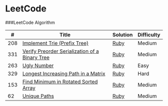 LeetCode
========

###LeetCode Algorithm

| # | Title | Solution | Difficulty |
|---| ----- | -------- | ---------- |
|208|[Implement Trie (Prefix Tree)](./problems/208_implement_trie.md) |[Ruby](./algorithms/ruby/208_implement_trie.rb)|Medium|
|331|[Verify Preorder Serialization of a Binary Tree](./problems/331_verify_preorder_serialized_binary_tree.md) | [Ruby](./algorithms/ruby/331_verify_preorder_serialized_binary_tree.rb)|Medium|
|263|[Ugly Number](./problems/263_ugly_number.md) |[Ruby](./algorithms/ruby/263_ugly_number.rb)|Easy|
|329|[Longest Increasing Path in a Matrix](./problems/329_longest_increasing_path_in_a_matrix.md)| [Ruby](./algorithms/ruby/329_longest_increasing_path_in_a_matrix.rb)|Hard|
|153|[Find Minimum in Rotated Sorted Array](./problems/153_find_minimum_in_rotated_sorted_array.md)|[Ruby](./algorithms/ruby/153_find_minimum_in_rotated_sorted_array.rb)|Medium|
|62|[Unique Paths](./problems/62_unique_paths.md)|[Ruby](./algorithms/ruby/62_unique_paths.rb)|Medium|
